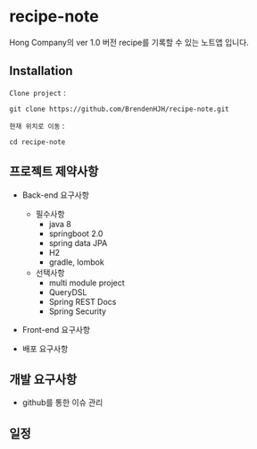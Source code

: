 # recipe-note

Hong Company의 ver 1.0 버전 recipe를 기록할 수 있는 노트앱 입니다.

## Installation

`Clone project` :

    git clone https://github.com/BrendenHJH/recipe-note.git

`현재 위치로 이동` :

    cd recipe-note
    

## 프로젝트 제약사항

* Back-end 요구사항
    * 필수사항
        * java 8
        * springboot 2.0
        * spring data JPA
        * H2
        * gradle, lombok
    * 선택사항
        * multi module project
        * QueryDSL
        * Spring REST Docs
        * Spring Security
* Front-end 요구사항

* 배포 요구사항

## 개발 요구사항

* github를 통한 이슈 관리

## 일정

